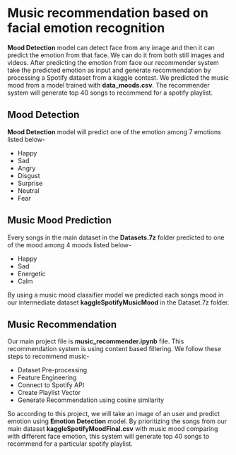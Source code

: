 Music recommendation based on facial emotion recognition
========================================================

**Mood Detection** model can detect face from any image and then it can predict the emotion from that face.
We can do it from both still images and videos.
After predicting the emotion from face our recommender system take the predicted emotion as input and generate recommendation by processing a Spotify dataset from a kaggle contest. We predicted the music mood from a model trained with **data_moods.csv**. The recommender system will generate top 40 songs to recommend for a spotify playlist.

Mood Detection
--------------
**Mood Detection** model will predict one of the emotion among 7 emotions listed below-
* Happy
* Sad
* Angry
* Disgust
* Surprise
* Neutral
* Fear

Music Mood Prediction
---------------------

Every songs in the main dataset in the **Datasets.7z** folder predicted to one of the mood among 4 moods listed below-
* Happy
* Sad
* Energetic
* Calm

By using a music mood classifier model we predicted each songs mood in our intermediate dataset **kaggleSpotifyMusicMood** in the Dataset.7z folder.

Music Recommendation
--------------------
Our main project file is **music_recommender.ipynb** file. This recommendation system is using content based filtering. We follow these steps to recommend music-
* Dataset Pre-processing
* Feature Engineering
* Connect to Spotify API
* Create Playlist Vector
* Generate Recommendation using cosine similarity

So according to this project, we will take an image of an user and predict emotion using **Emotion Detection** model. By prioritizing the songs from our main dataset **kaggleSpotifyMoodFinal.csv** with music mood comparing with different face emotion, this system will generate top 40 songs to recommend for a particular spotify playlist. 

